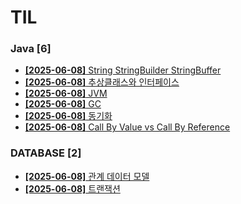 # TIL
 
### Java [6]
- [**[2025-06-08]**  String StringBuilder StringBuffer](https://github.com/A-lass/TIL/blob/main/Java/String_StringBuilder_StringBuffer.md)
- [**[2025-06-08]**  추상클래스와 인터페이스](https://github.com/A-lass/TIL/blob/main/Java/추상클래스와_인터페이스.md)
- [**[2025-06-08]**  JVM](https://github.com/A-lass/TIL/blob/main/Java/JVM.md)
- [**[2025-06-08]**  GC](https://github.com/A-lass/TIL/blob/main/Java/GC.md)
- [**[2025-06-08]**  동기화](https://github.com/A-lass/TIL/blob/main/Java/동기화.md)
- [**[2025-06-08]**  Call By Value vs Call By Reference](https://github.com/A-lass/TIL/blob/main/Java/Call_By_Value_vs_Call_By_Reference.md)
### DATABASE [2]
- [**[2025-06-08]**  관계 데이터 모델](https://github.com/A-lass/TIL/blob/main/DATABASE/관계_데이터_모델.md)
- [**[2025-06-08]**  트랜잭션](https://github.com/A-lass/TIL/blob/main/DATABASE/트랜잭션.md)
